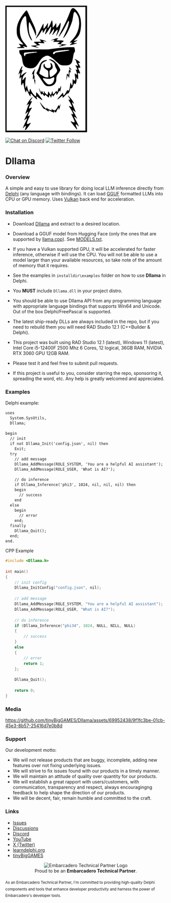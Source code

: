 
![Dllama](media/Dllama.png)

[![Chat on Discord](https://img.shields.io/discord/754884471324672040.svg?logo=discord)](https://discord.gg/tPWjMwK) [![Twitter Follow](https://img.shields.io/twitter/follow/tinyBigGAMES?style=social)](https://twitter.com/tinyBigGAMES)

# Dllama

### Overview
A simple and easy to use library for doing local LLM inference directly from <a href="https://www.embarcadero.com/products/delphi" target="_blank">Delphi</a> (any language with bindings). It can load <a href="https://huggingface.co/docs/hub/gguf" target="_blank">GGUF</a> formatted LLMs into CPU or GPU memory. Uses <a href="https://www.vulkan.org/" target="_blank">Vulkan</a> back end for acceleration.

### Installation
- Download <a href="https://github.com/tinyBigGAMES/Dllama/archive/refs/heads/main.zip" target="_blank">Dllama</a> and extract to a desired location. 
- Download a GGUF model from Hugging Face (only the ones that are supported by <a href="https://github.com/ggerganov/llama.cpp" target="_blank">llama.cpp</a>). See <a href="docs/MODELS.txt" target="_blank">MODELS.txt</a>.
- If you have a Vulkan supported GPU, it will be accelerated for faster inference, otherwise if will use the CPU. You will not be able to use a model larger than your available resources, so take note of the amount of memory that it requires. 
- See the examples in `installdir\examples` folder on how to use **Dllama** in Delphi.
- You **MUST** include `Dllama.dll` in your project distro.
- You should be able to use Dllama API from any programming language with appropriate language bindings that supports Win64 and Unicode. Out of the box Delphi/FreePascal is supported. 
- The latest ship-ready DLLs are always included in the repo, but if you need to rebuild them you will need RAD Studio 12.1 (C++Builder & Delphi).
- This project was built using RAD Studio 12.1 (latest), Windows 11 (latest), Intel Core i5-12400F 2500 Mhz 6 Cores, 12 logical, 36GB RAM, NVIDIA RTX 3060 GPU 12GB RAM.

- Please test it and feel free to submit pull requests.
- If this project is useful to you, consider starring the repo, sponsoring it, spreading the word, etc. Any help is greatly welcomed and appreciated.

### Examples  
Delphi example:
```Delphi  
uses
  System.SysUtils,
  Dllama;

begin
  // init
  if not Dllama_Init('config.json', nil) then
    Exit;
  try
    // add message
    Dllama_AddMessage(ROLE_SYSTEM, 'You are a helpful AI assistant');
    Dllama_AddMessage(ROLE_USER, 'What is AI?');
    
    // do inference
    if Dllama_Inference('phi3', 1024, nil, nil, nil) then
    begin
      // success
    end
  else
    begin
      // error
    end;
  finally
    Dllama_Quit();
  end;
end.
```  
CPP Example  
```CPP  
#include <Dllama.h>

int main()
{
    // init config
    Dllama_InitConfig("config.json", nil);

    // add message
    Dllama_AddMessage(ROLE_SYSTEM, "You are a helpful AI assistant");
    Dllama_AddMessage(ROLE_USER, "What is AI?");

    // do inference
    if (Dllama_Inference("phi34", 1024, NULL, NILL, NULL)
    {
        // success
    }
    else
    {
        // error
        return 1;
    };
    
    Dllama_Quit();

    return 0;
}
```
### Media


https://github.com/tinyBigGAMES/Dllama/assets/69952438/9f1fc3be-01cb-45e3-8b57-25416d7e0b8d



### Support
Our development motto: 
- We will not release products that are buggy, incomplete, adding new features over not fixing underlying issues.
- We will strive to fix issues found with our products in a timely manner.
- We will maintain an attitude of quality over quantity for our products.
- We will establish a great rapport with users/customers, with communication, transparency and respect, always encouragingng feedback to help shape the direction of our products.
- We will be decent, fair, remain humble and committed to the craft.

### Links
- <a href="https://github.com/tinyBigGAMES/Dllama/issues" target="_blank">Issues</a>
- <a href="https://github.com/tinyBigGAMES/Dllama/discussions" target="_blank">Discussions</a>
- <a href="https://discord.gg/tPWjMwK" target="_blank">Discord</a>
- <a href="https://youtube.com/tinyBigGAMES" target="_blank">YouTube</a>
- <a href="https://twitter.com/tinyBigGAMES" target="_blank">X (Twitter)</a>
- <a href="https://learndelphi.org/" target="_blank">learndelphi.org</a>
- <a href="https://tinybiggames.com/" target="_blank">tinyBigGAMES</a>

<p align="center">
  <img src="media/techpartner-white.png" alt="Embarcadero Technical Partner Logo" width="200"/>
  <br>
  Proud to be an <strong>Embarcadero Technical Partner</strong>.
</p>
<sub>As an Embarcadero Technical Partner, I'm committed to providing high-quality Delphi components and tools that enhance developer productivity and harness the power of Embarcadero's developer tools.</sub>

